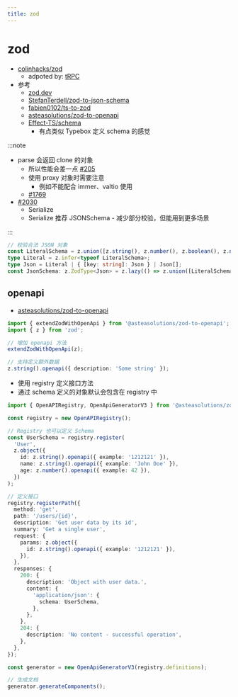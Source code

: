 ```yaml
---
title: zod
---
```


# zod

- [colinhacks/zod](https://github.com/colinhacks/zod)
  - adpoted by: [tRPC](./trpc.md)
- 参考
  - [zod.dev](https://zod.dev/)
  - [StefanTerdell/zod-to-json-schema](https://github.com/StefanTerdell/zod-to-json-schema)
  - [fabien0102/ts-to-zod](https://github.com/fabien0102/ts-to-zod)
  - [asteasolutions/zod-to-openapi](https://github.com/asteasolutions/zod-to-openapi)
  - [Effect-TS/schema](https://github.com/Effect-TS/schema)
    - 有点类似 Typebox 定义 schema 的感觉

:::note

- parse 会返回 clone 的对象
  - 所以性能会差一点 [#205](https://github.com/colinhacks/zod/issues/205)
  - 使用 proxy 对象时需要注意
    - 例如不能配合 immer、valtio 使用
  - [#1769](https://github.com/colinhacks/zod/issues/1769)
- [#2030](https://github.com/colinhacks/zod/discussions/2030)
  - Serialize
  - Serialize 推荐 JSONSchema - 减少部分校验，但能用到更多场景

:::

```ts
// 校验合法 JSON 对象
const LiteralSchema = z.union([z.string(), z.number(), z.boolean(), z.null()]);
type Literal = z.infer<typeof LiteralSchema>;
type Json = Literal | { [key: string]: Json } | Json[];
const JsonSchema: z.ZodType<Json> = z.lazy(() => z.union([LiteralSchema, z.array(JsonSchema), z.record(JsonSchema)]));
```

## openapi

- [asteasolutions/zod-to-openapi](https://github.com/asteasolutions/zod-to-openapi)

```ts
import { extendZodWithOpenApi } from '@asteasolutions/zod-to-openapi';
import { z } from 'zod';

// 增加 openapi 方法
extendZodWithOpenApi(z);

// 支持定义额外数据
z.string().openapi({ description: 'Some string' });
```

- 使用 registry 定义接口方法
- 通过 schema 定义的对象默认会包含在 registry 中

```ts
import { OpenAPIRegistry, OpenApiGeneratorV3 } from '@asteasolutions/zod-to-openapi';

const registry = new OpenAPIRegistry();

// Registry 也可以定义 Schema
const UserSchema = registry.register(
  'User',
  z.object({
    id: z.string().openapi({ example: '1212121' }),
    name: z.string().openapi({ example: 'John Doe' }),
    age: z.number().openapi({ example: 42 }),
  })
);

// 定义接口
registry.registerPath({
  method: 'get',
  path: '/users/{id}',
  description: 'Get user data by its id',
  summary: 'Get a single user',
  request: {
    params: z.object({
      id: z.string().openapi({ example: '1212121' }),
    }),
  },
  responses: {
    200: {
      description: 'Object with user data.',
      content: {
        'application/json': {
          schema: UserSchema,
        },
      },
    },
    204: {
      description: 'No content - successful operation',
    },
  },
});

const generator = new OpenApiGeneratorV3(registry.definitions);

// 生成文档
generator.generateComponents();
```
